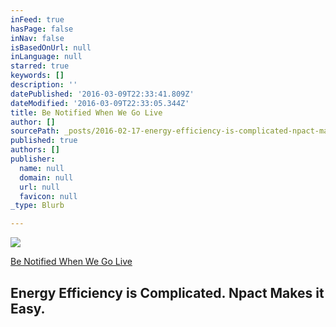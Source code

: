 ```yaml
---
inFeed: true
hasPage: false
inNav: false
isBasedOnUrl: null
inLanguage: null
starred: true
keywords: []
description: ''
datePublished: '2016-03-09T22:33:41.809Z'
dateModified: '2016-03-09T22:33:05.344Z'
title: Be Notified When We Go Live
author: []
sourcePath: _posts/2016-02-17-energy-efficiency-is-complicated-npact-makes-it-easy.md
published: true
authors: []
publisher:
  name: null
  domain: null
  url: null
  favicon: null
_type: Blurb

---
```

![](https://the-grid-user-content.s3-us-west-2.amazonaws.com/7a97d8f9-35f5-44ab-b1cf-003e45dbbe9b.png)

[Be Notified When We Go Live][0]

## Energy Efficiency is Complicated. Npact Makes it Easy.

[0]: http://npact.us9.list-manage1.com/subscribe?u=1fb3c7a944e72af1788179b7c&id=146e852746
